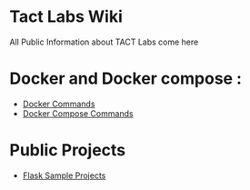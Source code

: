 # Tact Labs Wiki

All Public Information about TACT Labs come here

# Docker and Docker compose :

  * [Docker Commands](docker-commands.md)
  * [Docker Compose Commands](docker-compose-commands.md)

# Public Projects
  * [Flask Sample Projects](flask-sample-projects.md)


